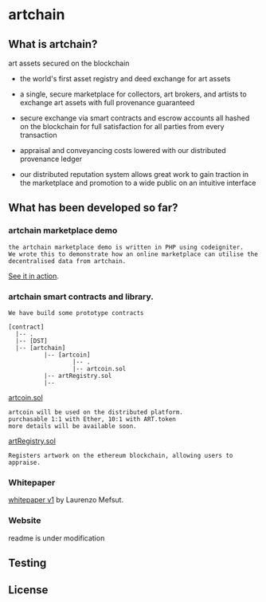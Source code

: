 # artchain

## What is artchain?

art assets secured on the blockchain

* the world's first asset registry and deed exchange for art assets
* a single, secure marketplace for collectors, art brokers, and artists to exchange art assets with full provenance guaranteed

* secure exchange via smart contracts and escrow accounts all hashed on the blockchain for full satisfaction for all parties from every transaction

* appraisal and conveyancing costs lowered with our distributed provenance ledger
* our distributed reputation system allows great work to gain traction in the marketplace and promotion to a wide public on an intuitive interface

## What has been developed so far?

### artchain marketplace demo
```
the artchain marketplace demo is written in PHP using codeigniter.
We wrote this to demonstrate how an online marketplace can utilise the decentralised data from artchain.
```
[See it in action](http://artchainmarketdemo.artchain.org).

### artchain smart contracts and library.
```
We have build some prototype contracts

[contract]
  |-- .
  |-- [DST]
  |-- [artchain]
          |-- [artcoin]
                  |-- .
                  |-- artcoin.sol
          |-- artRegistry.sol
          |-- 
``` 
[artcoin.sol](https://github.com/artchain/artchain/blob/master/contract/artchain/artcoin/artcoin.sol)

    artcoin will be used on the distributed platform.
    purchasable 1:1 with Ether, 10:1 with ART.token
    more details will be available soon. 
    
[artRegistry.sol](https://github.com/artchain/artchain/blob/master/contract/artchain/artRegistry.sol)

    Registers artwork on the ethereum blockchain, allowing users to appraise.
    
### Whitepaper


[whitepaper v1](https://github.com/artchain/artchain/blob/master/whitepaper/artchain%20%E2%80%92%20art%20unchain%E2%80%99d.pdf) by Laurenzo Mefsut.

### Website


readme is under modification
## Testing
## License

